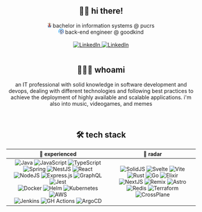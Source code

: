 <div align="center">
  <div>
    <h2>👋🏻 hi there!</h2>
    <div>
      <img
        src="./img/pucrs-logo.png"
        height="14px"
        weight="14px"
        display="block">
        bachelor in information systems @ pucrs
      </img>
      <br />
      <img
        src="./img/goodkind-logo.png"
        height="14px"
        weight="14px"
        display="block">
        back-end engineer @ goodkind
      </img>
    </div>
    <br />
    <div>
      <a href="https://www.linkedin.com/in/willianba/">
        <img alt="LinkedIn" src="https://img.shields.io/badge/linkedin%20-%230A66C2.svg?&style=flat-square&logo=linkedin&logoColor=white"/>
      </a>
      <a href="https://www.instagram.com/wbaalves/">
        <img alt="LinkedIn" src="https://img.shields.io/badge/instagram%20-%23E4405F.svg?&style=flat-square&logo=instagram&logoColor=white"/>
      </a>
    </div>
  </div>

  <br />

  <div>
    <h2>👨🏻‍💻 whoami</h2>
    <p>
      an IT professional with solid knowledge in software development and devops, dealing with different technologies and following best practices to achieve the deployment of highly available and scalable applications. i'm also into music, videogames, and memes
    </p>
  </div>

  <br />

  <h2>🛠 tech stack</h2>

  <div align="center">
    <table>
      <thead>
        <tr>
          <th style="text-align:center">
            <strong>🧠 experienced</strong>
          </th>
          <th style="text-align:center">
            <strong>🎯 radar</strong>
          </th>
        </tr>
      </thead>
      <tbody>
        <tr>
          <td style="text-align:center">
            <div>
              <img alt="Java" src="https://img.shields.io/badge/java%20-%23007396.svg?&style=flat-square&logo=java&logoColor=white"/>
              <img alt="JavaScript" src="https://img.shields.io/badge/javascript%20-%23323330.svg?&style=flat-square&logo=javascript&logoColor=%23F7DF1E"/>
              <img alt="TypeScript" src="https://img.shields.io/badge/typescript%20-%23007ACC.svg?&style=flat-square&logo=typescript&logoColor=white"/>
            </div>
            <div>
              <img alt="Spring" src="https://img.shields.io/badge/spring%20-%236DB33F.svg?&style=flat-square&logo=spring&logoColor=white"/>
              <img alt="NestJS" src="https://img.shields.io/badge/nestjs%20-%23E0234E.svg?&style=flat-square&logo=nestjs&logoColor=white" />
              <img alt="React" src="https://img.shields.io/badge/react%20-%2320232a.svg?&style=flat-square&logo=react&logoColor=%2361DAFB"/>
            </div>
            <div>
              <img alt="NodeJS" src="https://img.shields.io/badge/node.js%20-%2343853D.svg?&style=flat-square&logo=node.js&logoColor=white"/>
              <img alt="Express.js" src="https://img.shields.io/badge/express.js%20-%23404d59.svg?&style=flat-square&logo=express&logoColor=white"/>
              <img alt="GraphQL" src="https://img.shields.io/badge/GraphQL-161e26?style=flat-square&logo=graphql"/>
              <img alt="Jest" src="https://img.shields.io/badge/jest%20-%23C21325?&style=flat-square&logo=jest&logoColor=white"/>
            </div>
            <div>
              <img alt="Docker" src="https://img.shields.io/badge/docker%20-%230db7ed.svg?&style=flat-square&logo=docker&logoColor=white"/>
              <img alt="Helm" src="https://img.shields.io/badge/helm%20-%230F1689.svg?&style=flat-square&logo=helm&logoColor=white" />
              <img alt="Kubernetes" src="https://img.shields.io/badge/kubernetes%20-%23326ce5.svg?&style=flat-square&logo=kubernetes&logoColor=white"/>
              <img alt="AWS" src="https://img.shields.io/badge/aws%20-%23FF9900.svg?&style=flat-square&logo=amazon-aws&logoColor=white"/>
            </div>
            <div>
              <img alt="Jenkins" src="https://img.shields.io/badge/jenkins%20-%23D24939.svg?&style=flat-square&logo=jenkins&logoColor=white"/>
              <img alt="GH Actions" src="https://img.shields.io/badge/gh actions%20-%232088FF.svg?&style=flat-square&logo=github-actions&logoColor=white"/>
              <img alt="ArgoCD" src="https://img.shields.io/badge/argocd%20-%23ed6d4c.svg?&style=flat-square&logo=argo&logoColor=white" />
            </div>
          </td>
          <td style="text-align:center">
            <div>
              <img alt="SolidJS" src="https://img.shields.io/badge/solid%20-%232C4F7C.svg?&style=flat-square&logo=solid&logoColor=white"/>
              <img alt="Svelte" src="https://img.shields.io/badge/svelte%20-%23f1413d.svg?&style=flat-square&logo=svelte&logoColor=white"/>
              <img alt="Vite" src="https://img.shields.io/badge/vite%20-%23646CFF.svg?&style=flat-square&logo=vite&logoColor=white"/>
            </div>
            <div>
              <img alt="Rust" src="https://img.shields.io/badge/rust%20-%23000000.svg?&style=flat-square&logo=rust&logoColor=white"/>
              <img alt="Go" src="https://img.shields.io/badge/go%20-%2300ADD8.svg?&style=flat-square&logo=go&logoColor=white"/>
              <img alt="Elixir" src="https://img.shields.io/badge/elixir-%234B275F.svg?&style=flat-square&logo=elixir&logoColor=white"/>
            </div>
            <div>
              <img alt="NextJS" src="https://img.shields.io/badge/next%20js%20-%23000000.svg?&style=flat-square&logo=next.js&logoColor=white"/>
              <img alt="Remix" src="https://img.shields.io/badge/remix%20-%23000000.svg?&style=flat-square&logo=remix&logoColor=white"/>
              <img alt="Astro" src="https://img.shields.io/badge/astro%20-%23FF5D01.svg?&style=flat-square&logo=astro&logoColor=white"/>
            </div>
            <div>
              <img alt="Redis" src="https://img.shields.io/badge/redis%20-%23DC382D.svg?&style=flat-square&logo=redis&logoColor=white"/>
              <img alt="Terraform" src="https://img.shields.io/badge/terraform%20-%23623CE4.svg?&style=flat-square&logo=terraform&logoColor=white"/>
              <img alt="CrossPlane" src="https://img.shields.io/badge/crossplane%20-%232B037A.svg?&style=flat-square"/>
            </div>
          </td>
        </tr>
      </tbody>
    </table>
  </div>
</div>
